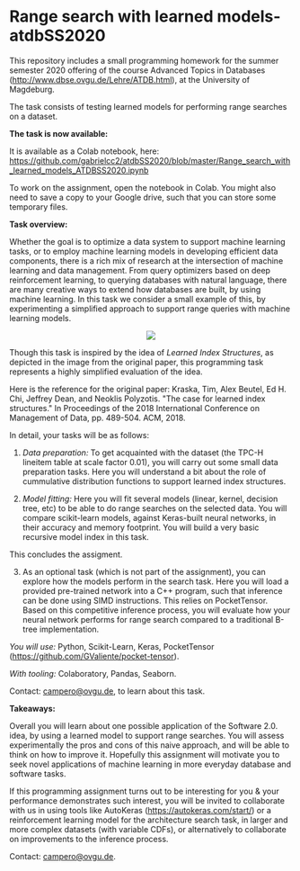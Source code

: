 # Range search with learned models- atdbSS2020 

This repository includes a small programming homework for the summer semester 2020 offering of the course Advanced Topics in Databases (http://www.dbse.ovgu.de/Lehre/ATDB.html), at the University of Magdeburg.

The task consists of testing learned models for performing range searches on a dataset.

**The task is now available:**

It is available as a Colab notebook, here: https://github.com/gabrielcc2/atdbSS2020/blob/master/Range_search_with_learned_models_ATDBSS2020.ipynb

To work on the assignment, open the notebook in Colab. You might also need to save a copy to your Google drive, such that you can store some temporary files.

**Task overview:**

Whether the goal is to optimize a data system to support machine learning tasks, or to employ machine learning models in developing efficient data components, there is a rich mix of research  at the intersection of machine learning and data management. From query optimizers based on deep reinforcement learning, to querying databases with natural language, there are many creative ways to extend how databases are built, by using machine learning. In this task we consider a small example of this, by experimenting a simplified approach to support range queries with machine learning models.

<p align="center">
  <img src="http://dsail.csail.mit.edu/wp-content/uploads/2018/09/LearnedIndex.jpg?raw=true">
  
Though this task is inspired by the idea of *Learned Index Structures*, as depicted in the image from the original paper, this programming task represents a highly simplified evaluation of the idea.

Here is the reference for the original paper: Kraska, Tim, Alex Beutel, Ed H. Chi, Jeffrey Dean, and Neoklis Polyzotis. "The case for learned index structures." In Proceedings of the 2018 International Conference on Management of Data, pp. 489-504. ACM, 2018.

</p>

In detail, your tasks will be as follows:

1. *Data preparation:* To get acquainted with the dataset (the TPC-H lineitem table at scale factor 0.01), you will carry out some small data preparation tasks. Here you will understand a bit about the role of cummulative distribution functions to support learned index structures.

2. *Model fitting:* Here you will fit several models (linear, kernel, decision tree, etc) to be able to do range searches on the selected data. You will compare scikit-learn models, against Keras-built neural networks, in their accuracy and memory footprint. You will build a very basic recursive model index in this task. 

This concludes the assigment.

3. As an optional task (which is not part of the assignment), you can explore how the models perform in the search task. Here you will load a provided pre-trained network into a C++ program, such that inference can be done using SIMD instructions. This relies on PocketTensor. Based on this competitive inference process, you will evaluate how your neural network performs for range search compared to a traditional B-tree implementation.

*You will use:* Python, Scikit-Learn, Keras, PocketTensor (https://github.com/GValiente/pocket-tensor).

*With tooling:* Colaboratory, Pandas, Seaborn.

Contact: campero@ovgu.de, to learn about this task.

**Takeaways:**

Overall you will learn about one possible application of the Software 2.0. idea, by using a learned model to support range searches. You will assess experimentally the pros and cons of this naive approach, and will be able to think on how to improve it. Hopefully this assignment will motivate you to seek novel applications of machine learning in more everyday database and software tasks.

If this programming assignment turns out to be interesting for you & your performance demonstrates such interest, you will be invited to collaborate with us in using tools like AutoKeras (https://autokeras.com/start/) or a reinforcement learning model for the architecture search task, in larger and more complex datasets (with variable CDFs), or alternatively to collaborate on improvements to the inference process.

Contact: campero@ovgu.de.
